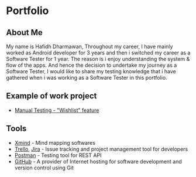 # Portfolio

## About Me
My name is Hafidh Dharmawan, Throughout my career, I have mainly worked as Android developer for 3 years and then i switched my career as a Software Tester for 1 year. The reason is i enjoy understanding the system & flow of the apps. And hence the decision to undertake my journey as a Software Tester, I would like to share my testing knowledge that i have gathered when i was working as a Software Tester in this portfolio.

## Example of work project
- [Manual Testing - "Wishlist" feature](https://github.com/dementozzz/Wishlist_Feature_Manual_Testing)

## Tools
- [Xmind](https://xmind.app/) - Mind mapping softwares
- [Trello](https://trello.com/), [Jira](https://www.atlassian.com/software/jira) - Issue tracking and project management tool for developers
- [Postman](https://www.postman.com/) - Testing tool for REST API
- [GitHub](https://github.com/) - A provider of Internet hosting for software development and version control using Git

